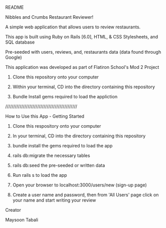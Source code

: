 README

Nibbles and Crumbs Restaurant Reviewer!

A simple web application that allows users to review restaurants. 

This app is built using Ruby on Rails [6.0], HTML, & CSS Stylesheets, and SQL database

Pre-seeded with users, reviews, and, restaurants data (data found through Google)

This application was developed as part of Flatiron School's Mod 2 Project

1. Clone this repository onto your computer

2. Within your terminal, CD into the directory containing this repository

3. Bundle Install gems required to load the appliction

/////////////////////////////////////////////

How to Use this App - Getting Started 

1. Clone this respository onto your computer 

2. In your terminal, CD into the directory containing this repository 

3. bundle install the gems required to load the app

4. rails db:migrate the necessary tables 

5. rails db:seed the pre-seeded or written data 

6. Run rails s to load the app

7. Open your browser to localhost:3000/users/new (sign-up page)

8. Create a user name and password, then from 'All Users' page click on your name and start writing your review 
 

Creator 

Maysoon Tabali 